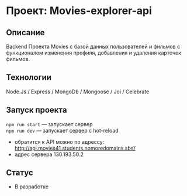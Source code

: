 # Проект: Movies-explorer-api

## Описание
Backend Проекта Movies с базой данных пользователей и фильмов с функционалом изменения профиля, добавления и удаления карточек фильмов.

## Технологии
Node.Js / Express / MongoDb / Mongoose / Joi / Celebrate

## Запуск проекта
`npm run start` — запускает сервер
<br>
`npm run dev` — запускает сервер с hot-reload

- обратится к API можно по адрессу: http://api.movies41.students.nomoredomains.sbs/
- адрес сервера 130.193.50.2

## Статус
- В разработке
